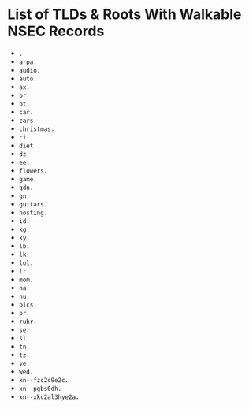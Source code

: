 # List of TLDs & Roots With Walkable NSEC Records

* `.`
* `arpa.`
* `audio.`
* `auto.`
* `ax.`
* `br.`
* `bt.`
* `car.`
* `cars.`
* `christmas.`
* `ci.`
* `diet.`
* `dz.`
* `ee.`
* `flowers.`
* `game.`
* `gdn.`
* `gn.`
* `guitars.`
* `hosting.`
* `id.`
* `kg.`
* `ky.`
* `lb.`
* `lk.`
* `lol.`
* `lr.`
* `mom.`
* `na.`
* `nu.`
* `pics.`
* `pr.`
* `ruhr.`
* `se.`
* `sl.`
* `tn.`
* `tz.`
* `ve.`
* `wed.`
* `xn--fzc2c9e2c.`
* `xn--pgbs0dh.`
* `xn--xkc2al3hye2a.`
